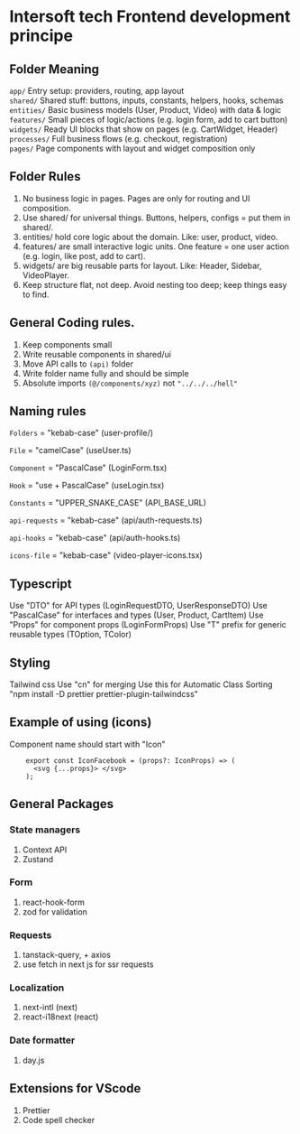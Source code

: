 # Intersoft tech Frontend development principe

## Folder Meaning

`app/` Entry setup: providers, routing, app layout  
 `shared/` Shared stuff: buttons, inputs, constants, helpers, hooks, schemas  
 `entities/` Basic business models (User, Product, Video) with data & logic  
 `features/` Small pieces of logic/actions (e.g. login form, add to cart button)
`widgets/` Ready UI blocks that show on pages (e.g. CartWidget, Header)  
 `processes/` Full business flows (e.g. checkout, registration)  
 `pages/` Page components with layout and widget composition only

## Folder Rules

1. No business logic in pages. Pages are only for routing and UI composition.
2. Use shared/ for universal things. Buttons, helpers, configs = put them in shared/.
3. entities/ hold core logic about the domain. Like: user, product, video.
4. features/ are small interactive logic units. One feature = one user action (e.g. login, like post, add to cart).
5. widgets/ are big reusable parts for layout. Like: Header, Sidebar, VideoPlayer.
6. Keep structure flat, not deep. Avoid nesting too deep; keep things easy to find.

## General Coding rules.

1. Keep components small
2. Write reusable components in shared/ui
3. Move API calls to `(api)` folder
4. Write folder name fully and should be simple
5. Absolute imports `(@/components/xyz)` not `"../../../hell"`

## Naming rules

`Folders` = "kebab-case" (user-profile/)

`File` = "camelCase" (useUser.ts)

`Component` = "PascalCase" (LoginForm.tsx)

`Hook` = "use + PascalCase" (useLogin.tsx)

`Constants` = "UPPER_SNAKE_CASE" (API_BASE_URL)

`api-requests` = "kebab-case" (api/auth-requests.ts)

`api-hooks` = "kebab-case" (api/auth-hooks.ts)

`icons-file` = "kebab-case" (video-player-icons.tsx)

## Typescript

Use "DTO" for API types (LoginRequestDTO, UserResponseDTO)
Use "PascalCase" for interfaces and types (User, Product, CartItem)
Use "Props" for component props (LoginFormProps)
Use "T" prefix for generic reusable types (TOption, TColor)

## Styling

Tailwind css
Use "cn" for merging
Use this for Automatic Class Sorting "npm install -D prettier prettier-plugin-tailwindcss"

## Example of using (icons)

Component name should start with "Icon"

```export interface IconProps extends SVGProps<SVGSVGElement> {}
    export const IconFacebook = (props?: IconProps) => (
      <svg {...props}> </svg>
    );
```

## General Packages

### State managers

1. Context API
2. Zustand

### Form

1. react-hook-form
2. zod for validation

### Requests

1. tanstack-query, + axios
2. use fetch in next js for ssr requests

### Localization

1. next-intl (next)
2. react-i18next (react)

### Date formatter

1. day.js

## Extensions for VScode

1. Prettier
2. Code spell checker
